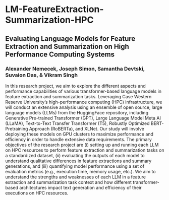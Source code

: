 # LM-FeatureExtraction-Summarization-HPC

## Evaluating Language Models for Feature Extraction and Summarization on High Performance Computing Systems

### Alexander Nemecek, Joseph Simon, Samantha Devtski, Suvaion Das, & Vikram Singh

In this research project, we aim to explore the different aspects and performance capabilities of various transformer-based language models in feature extraction and summarization tasks. Leveraging Case Western Reserve University’s high-performance computing (HPC) infrastructure, we will conduct an extensive analysis using an ensemble of open source, large language models (LLMs) from the HuggingFace repository, including Generative Pre-trained Transformer (GPT), Large Language Model Meta AI (LLaMA), Text-to-Text Transfer Transformer (T5), Robustly Optimized BERT-Pretraining Approach (RoBERTa), and XLNet. Our study will involve deploying these models on GPU clusters to maximize performance and efficiency in order to handle extensive data requirements. The primary objectives of the research project are (i) setting up and running each LLM on HPC resources to perform feature extraction and summarization tasks on a standardized dataset, (ii) evaluating the outputs of each model to understand qualitative differences in feature extractions and summary generations, and (iii) quantifying model performance using a set of evaluation metrics (e.g., execution time, memory usage, etc.). We aim to understand the strengths and weaknesses of each LLM in a feature extraction and summarization task context and how different transformer-based architectures impact text generation and efficiency of their executions on HPC resources.
